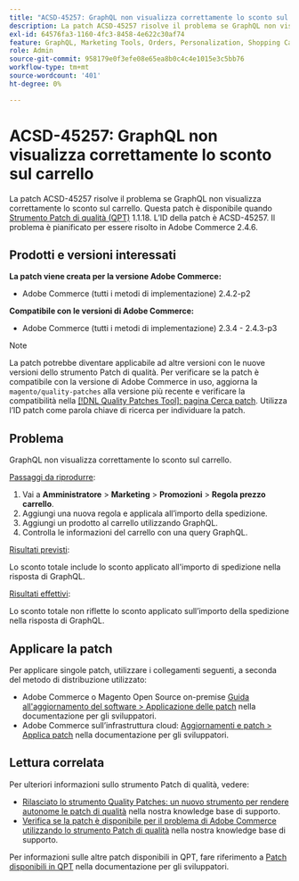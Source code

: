 ```yaml
---
title: "ACSD-45257: GraphQL non visualizza correttamente lo sconto sul carrello"
description: La patch ACSD-45257 risolve il problema se GraphQL non visualizza correttamente lo sconto sul carrello. Questa patch è disponibile quando è installato [Quality Patches Tool (QPT)](/help/announcements/adobe-commerce-announcements/magento-quality-patches-released-new-tool-to-self-serve-quality-patches.md) 1.1.18. L’ID della patch è ACSD-45257. Il problema è pianificato per essere risolto in Adobe Commerce 2.4.6.
exl-id: 64576fa3-1160-4fc3-8458-4e622c30af74
feature: GraphQL, Marketing Tools, Orders, Personalization, Shopping Cart
role: Admin
source-git-commit: 958179e0f3efe08e65ea8b0c4c4e1015e3c5bb76
workflow-type: tm+mt
source-wordcount: '401'
ht-degree: 0%

---
```


# ACSD-45257: GraphQL non visualizza correttamente lo sconto sul carrello

La patch ACSD-45257 risolve il problema se GraphQL non visualizza correttamente lo sconto sul carrello. Questa patch è disponibile quando [Strumento Patch di qualità (QPT)](/help/announcements/adobe-commerce-announcements/magento-quality-patches-released-new-tool-to-self-serve-quality-patches.md) 1.1.18. L’ID della patch è ACSD-45257. Il problema è pianificato per essere risolto in Adobe Commerce 2.4.6.

## Prodotti e versioni interessati

**La patch viene creata per la versione Adobe Commerce:**

* Adobe Commerce (tutti i metodi di implementazione) 2.4.2-p2

**Compatibile con le versioni di Adobe Commerce:**

* Adobe Commerce (tutti i metodi di implementazione) 2.3.4 - 2.4.3-p3

>[!NOTE]
>
>La patch potrebbe diventare applicabile ad altre versioni con le nuove versioni dello strumento Patch di qualità. Per verificare se la patch è compatibile con la versione di Adobe Commerce in uso, aggiorna la `magento/quality-patches` alla versione più recente e verificare la compatibilità nella [[!DNL Quality Patches Tool]: pagina Cerca patch](https://devdocs.magento.com/quality-patches/tool.html#patch-grid). Utilizza l’ID patch come parola chiave di ricerca per individuare la patch.

## Problema

GraphQL non visualizza correttamente lo sconto sul carrello.

<u>Passaggi da riprodurre</u>:

1. Vai a **Amministratore** > **Marketing** > **Promozioni** > **Regola prezzo carrello**.
1. Aggiungi una nuova regola e applicala all’importo della spedizione.
1. Aggiungi un prodotto al carrello utilizzando GraphQL.
1. Controlla le informazioni del carrello con una query GraphQL.

<u>Risultati previsti</u>:

Lo sconto totale include lo sconto applicato all&#39;importo di spedizione nella risposta di GraphQL.

<u>Risultati effettivi</u>:

Lo sconto totale non riflette lo sconto applicato sull’importo della spedizione nella risposta di GraphQL.

## Applicare la patch

Per applicare singole patch, utilizzare i collegamenti seguenti, a seconda del metodo di distribuzione utilizzato:

* Adobe Commerce o Magento Open Source on-premise [Guida all&#39;aggiornamento del software > Applicazione delle patch](https://devdocs.magento.com/guides/v2.4/comp-mgr/patching/mqp.html) nella documentazione per gli sviluppatori.
* Adobe Commerce sull’infrastruttura cloud: [Aggiornamenti e patch > Applica patch](https://devdocs.magento.com/cloud/project/project-patch.html) nella documentazione per gli sviluppatori.

## Lettura correlata

Per ulteriori informazioni sullo strumento Patch di qualità, vedere:

* [Rilasciato lo strumento Quality Patches: un nuovo strumento per rendere autonome le patch di qualità](/help/announcements/adobe-commerce-announcements/magento-quality-patches-released-new-tool-to-self-serve-quality-patches.md) nella nostra knowledge base di supporto.
* [Verifica se la patch è disponibile per il problema di Adobe Commerce utilizzando lo strumento Patch di qualità](/help/support-tools/patches-available-in-qpt-tool/check-patch-for-magento-issue-with-magento-quality-patches.md) nella nostra knowledge base di supporto.

Per informazioni sulle altre patch disponibili in QPT, fare riferimento a [Patch disponibili in QPT](https://devdocs.magento.com/quality-patches/tool.html#patch-grid) nella documentazione per gli sviluppatori.
